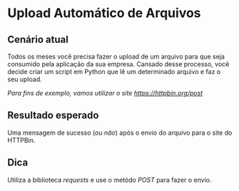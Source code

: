 # Upload Automático de Arquivos

## Cenário atual
Todos os meses você precisa fazer o upload de um arquivo para que seja consumido pela aplicação da sua empresa.
Cansado desse processo, você decide criar um script em Python que lê um determinado arquivo e faz o seu upload.

*Para fins de exemplo, vamos utilizar o site https://httpbin.org/post*

## Resultado esperado
Uma mensagem de sucesso (*ou não*) após o envio do arquivo para o site do HTTPBin.

## Dica
Utiliza a biblioteca *requests* e use o metódo *POST* para fazer o envio.
